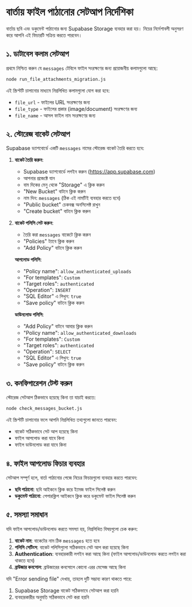 # বার্তায় ফাইল পাঠানোর সেটআপ নির্দেশিকা

বার্তায় ছবি এবং ডকুমেন্ট পাঠানোর জন্য Supabase Storage ব্যবহার করা হয়। নিচের নির্দেশাবলী অনুসরণ করে আপনি এই ফিচারটি সক্রিয় করতে পারবেন।

## ১. ডাটাবেস কলাম সেটআপ

প্রথমে নিশ্চিত করুন যে `messages` টেবিলে ফাইল সংরক্ষণের জন্য প্রয়োজনীয় কলামগুলো আছে:

```bash
node run_file_attachments_migration.js
```

এই স্ক্রিপ্টটি চালানোর মাধ্যমে নিম্নলিখিত কলামগুলো যোগ করা হবে:
- `file_url` - ফাইলের URL সংরক্ষণের জন্য
- `file_type` - ফাইলের প্রকার (image/document) সংরক্ষণের জন্য
- `file_name` - আসল ফাইল নাম সংরক্ষণের জন্য

## ২. স্টোরেজ বাকেট সেটআপ

Supabase ড্যাশবোর্ডে একটি `messages` নামের স্টোরেজ বাকেট তৈরি করতে হবে:

1. **বাকেট তৈরি করুন**:
   - Supabase ড্যাশবোর্ডে লগইন করুন (https://app.supabase.com)
   - আপনার প্রজেক্টে যান
   - বাম দিকের মেনু থেকে "Storage" এ ক্লিক করুন
   - "New Bucket" বাটনে ক্লিক করুন
   - নাম দিন: `messages` (ঠিক এই নামটিই ব্যবহার করতে হবে)
   - "Public bucket" চেকবক্স অনসিলেক্ট রাখুন
   - "Create bucket" বাটনে ক্লিক করুন

2. **বাকেট পলিসি সেট করুন**:
   - তৈরি করা `messages` বাকেটে ক্লিক করুন
   - "Policies" ট্যাবে ক্লিক করুন
   - "Add Policy" বাটনে ক্লিক করুন
   
   **আপলোড পলিসি**:
   - "Policy name": `allow_authenticated_uploads`
   - "For templates": `Custom`
   - "Target roles": `authenticated`
   - "Operation": `INSERT`
   - "SQL Editor" এ লিখুন: `true`
   - "Save policy" বাটনে ক্লিক করুন

   **ডাউনলোড পলিসি**:
   - "Add Policy" বাটনে আবার ক্লিক করুন
   - "Policy name": `allow_authenticated_downloads`
   - "For templates": `Custom`
   - "Target roles": `authenticated`
   - "Operation": `SELECT`
   - "SQL Editor" এ লিখুন: `true`
   - "Save policy" বাটনে ক্লিক করুন

## ৩. কনফিগারেশন টেস্ট করুন

স্টোরেজ সেটআপ ঠিকভাবে হয়েছে কিনা তা যাচাই করতে:

```bash
node check_messages_bucket.js
```

এই স্ক্রিপ্টটি চালানোর ফলে আপনি নিম্নলিখিত তথ্যগুলো জানতে পারবেন:
- বাকেট সঠিকভাবে সেট আপ হয়েছে কিনা
- ফাইল আপলোড করা যাবে কিনা
- ফাইল ডাউনলোড করা যাবে কিনা

## ৪. ফাইল আপলোড ফিচার ব্যবহার

সেটআপ সম্পূর্ণ হলে, বার্তা পাঠানোর পেজে নিচের ফিচারগুলো ব্যবহার করতে পারবেন:

- **ছবি পাঠানো**: ছবি আইকনে ক্লিক করে ইমেজ ফাইল সিলেক্ট করুন
- **ডকুমেন্ট পাঠানো**: পেপারক্লিপ আইকনে ক্লিক করে ডকুমেন্ট ফাইল সিলেক্ট করুন

## ৫. সমস্যা সমাধান

যদি ফাইল আপলোড/ডাউনলোড করতে সমস্যা হয়, নিম্নলিখিত বিষয়গুলো চেক করুন:

1. **বাকেট নাম**: বাকেটের নাম ঠিক `messages` হতে হবে
2. **পলিসি সেটিংস**: বাকেট পলিসিগুলো সঠিকভাবে সেট আপ করা হয়েছে কিনা
3. **Authentication**: ব্যবহারকারী লগইন করা আছে কিনা (ফাইল আপলোড/ডাউনলোড করতে লগইন করা থাকতে হবে)
4. **ব্রাউজার কনসোল**: ব্রাউজারের কনসোলে কোনো এরর মেসেজ আছে কিনা

যদি "Error sending file" দেখায়, তাহলে দুটি সম্ভাব্য কারণ থাকতে পারে:
1. Supabase Storage বাকেট সঠিকভাবে সেটআপ করা হয়নি
2. ব্যবহারকারীর অনুমতি সঠিকভাবে সেট করা হয়নি 